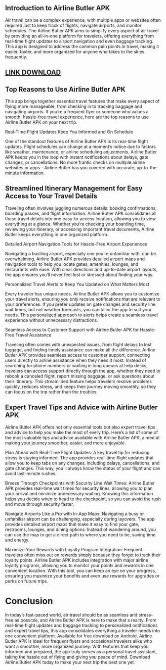 ## Introduction to Airline Butler APK

Air travel can be a complex experience, with multiple apps or websites often required just to keep track of flights, navigate airports, and monitor schedules. The Airline Butler APK aims to simplify every aspect of air travel by providing an all-in-one platform for travelers, offering everything from real-time flight updates to airport navigation and even baggage tracking. This app is designed to address the common pain points in travel, making it easier, faster, and more organized for anyone who takes to the skies frequently.

## [LINK DOWNLOAD](https://www.webintoapp.com/store/479153)

## Top Reasons to Use Airline Butler APK

This app brings together essential travel features that make every aspect of flying more manageable, from checking in to tracking baggage and navigating airports. If you’re a frequent flyer or someone who values a smooth, hassle-free travel experience, here are the top reasons to use Airline Butler APK on your next trip.

Real-Time Flight Updates Keep You Informed and On Schedule

One of the standout features of Airline Butler APK is its real-time flight updates. Flight schedules can change at a moment’s notice due to factors like weather, maintenance, or airline scheduling adjustments. Airline Butler APK keeps you in the loop with instant notifications about delays, gate changes, or cancellations. No more frantic checks on multiple airline websites or apps—Airline Butler has you covered with accurate, up-to-the-minute information.


## Streamlined Itinerary Management for Easy Access to Your Travel Details

Traveling often involves juggling numerous details: booking confirmations, boarding passes, and flight information. Airline Butler APK consolidates all these travel details into one easy-to-access location, allowing you to view everything at a glance. Whether you’re checking your boarding time, reviewing your itinerary, or accessing important travel documents, Airline Butler keeps everything in one organized platform.

Detailed Airport Navigation Tools for Hassle-Free Airport Experiences

Navigating a bustling airport, especially one you’re unfamiliar with, can be overwhelming. Airline Butler APK provides detailed airport maps and navigation tools to help you locate gates, amenities, lounges, and restaurants with ease. With clear directions and up-to-date airport layouts, the app ensures you’ll never feel lost or stressed about finding your way.

Personalized Travel Alerts to Keep You Updated on What Matters Most

Every traveler has unique needs. Airline Butler APK allows you to customize your travel alerts, ensuring you only receive notifications that are relevant to your preferences. If you prefer updates on gate changes and security line wait times, but not weather forecasts, you can tailor the app to suit your needs. This personalized approach to alerts helps create a seamless travel experience without unnecessary distractions.

Seamless Access to Customer Support with Airline Butler APK for Hassle-Free Travel Assistance

Traveling often comes with unexpected issues, from flight delays to lost luggage, and finding timely assistance can make all the difference. Airline Butler APK provides seamless access to customer support, connecting users directly to airline assistance when they need it most. Instead of searching for phone numbers or waiting in long queues at help desks, travelers can access support directly through the app, whether they need to rebook a canceled flight, report missing baggage, or ask questions about their itinerary. This streamlined feature helps travelers resolve problems quickly, reduces stress, and keeps their journey moving smoothly, so they can focus on the trip rather than the troubles.

## Expert Travel Tips and Advice with Airline Butler APK

Airline Butler APK offers not only essential tools but also expert travel tips and advice to help you make the most of every trip. Here’s a list of some of the most valuable tips and advice available with Airline Butler APK, aimed at making your journey smoother, easier, and more enjoyable.

Plan Ahead with Real-Time Flight Updates: A key travel tip for reducing stress is staying informed. The app provides real-time flight updates that allow you to keep tabs on any changes, including delays, cancellations, and gate changes. This way, you’ll always know the status of your flight and can avoid last-minute rushes.

Breeze Through Checkpoints with Security Line Wait Times: Airline Butler APK provides real-time wait times for security lines, allowing you to plan your arrival and minimize unnecessary waiting. Knowing this information helps you decide when to head to the checkpoint, so you can avoid the rush and move through security faster.

Navigate Airports Like a Pro with In-App Maps: Navigating a busy or unfamiliar airport can be challenging, especially during layovers. The app provides detailed airport maps that make it easy to find your gate, restrooms, lounges, and dining options. Instead of wandering around, you can use the map to get a direct path to where you need to be, saving time and energy.

Maximize Your Rewards with Loyalty Program Integration: Frequent travelers often miss out on rewards simply because they forget to track their loyalty points. Airline Butler APK includes integration with major airline loyalty programs, allowing you to monitor your points and rewards in one convenient location. With this tool, you can keep an eye on your progress, ensuring you maximize your benefits and even use rewards for upgrades or perks on future trips.

# Conclusion

In today’s fast-paced world, air travel should be as seamless and stress-free as possible, and Airline Butler APK is here to make that a reality. From real-time flight updates and baggage tracking to personalized notifications and expert travel tips, this app consolidates everything a traveler needs into one convenient platform. Available for free download on Android, Airline Butler APK is ideal for frequent flyers and occasional travelers alike who want a smoother, more organized journey. With features that keep you informed and prepared, the app truly serves as a personal travel assistant, taking the hassle out of flying and giving you peace of mind. Download Airline Butler APK today to make your next trip the best one yet.
